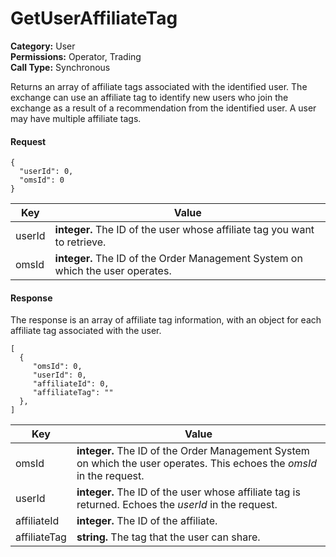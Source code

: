 # GetUserAffiliateTag

**Category:** User\
**Permissions:** Operator, Trading\
**Call Type:** Synchronous

Returns an array of affiliate tags associated with the identified user. The exchange can use an affiliate tag to identify new users who join the exchange as a result of a recommendation from the identified user. A user may have multiple affiliate tags.

#### Request <a href="#request" id="request"></a>

```
{
  "userId": 0,
  "omsId": 0
}
```

| Key    | Value                                                                          |
| ------ | ------------------------------------------------------------------------------ |
| userId | **integer.** The ID of the user whose affiliate tag you want to retrieve.      |
| omsId  | **integer.** The ID of the Order Management System on which the user operates. |

#### Response <a href="#response" id="response"></a>

The response is an array of affiliate tag information, with an object for each affiliate tag associated with the user.

```
[
  {
     "omsId": 0,
     "userId": 0,
     "affiliateId": 0,
     "affiliateTag": ""
  },
]
```

| Key          | Value                                                                                                                  |
| ------------ | ---------------------------------------------------------------------------------------------------------------------- |
| omsId        | **integer.** The ID of the Order Management System on which the user operates. This echoes the _omsId_ in the request. |
| userId       | **integer.** The ID of the user whose affiliate tag is returned. Echoes the _userId_ in the request.                   |
| affiliateId  | **integer.** The ID of the affiliate.                                                                                  |
| affiliateTag | **string.** The tag that the user can share.                                                                           |
